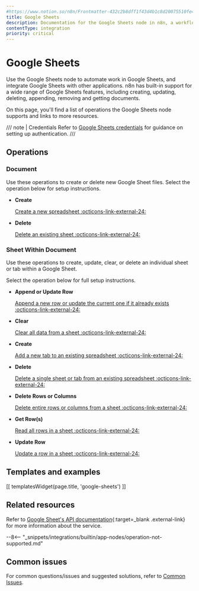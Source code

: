 ```yaml
---
#https://www.notion.so/n8n/Frontmatter-432c2b8dff1f43d4b1c8d20075510fe4
title: Google Sheets
description: Documentation for the Google Sheets node in n8n, a workflow automation platform. Includes details of operations and configuration, and links to examples and credentials information.
contentType: integration
priority: critical
---
```


# Google Sheets

Use the Google Sheets node to automate work in Google Sheets, and integrate Google Sheets with other applications. n8n has built-in support for a wide range of Google Sheets features, including creating, updating, deleting, appending, removing and getting documents. 

On this page, you'll find a list of operations the Google Sheets node supports and links to more resources.

/// note | Credentials
Refer to [Google Sheets credentials](/integrations/builtin/credentials/google/) for guidance on setting up authentication. 
///

## Operations

### Document

Use these operations to create or delete new Google Sheet files. Select the operation below for setup instructions.

<div class="grid cards" markdown>

-   __Create__

    [Create a new spreadsheet :octicons-link-external-24:](/integrations/builtin/app-nodes/n8n-nodes-base.googlesheets/document-operations/#create-a-spreadsheet)

-   __Delete__

    [Delete an existing sheet :octicons-link-external-24:](/integrations/builtin/app-nodes/n8n-nodes-base.googlesheets/document-operations/#delete-a-spreadsheet)

</div>

### Sheet Within Document

Use these operations to create, update, clear, or delete an individual sheet or tab within a Google Sheet.

Select the operation below for full setup instructions.

<div class="grid cards" markdown>

-   __Append or Update Row__

    [Append a new row or update the current one if it already exists :octicons-link-external-24:](/integrations/builtin/app-nodes/n8n-nodes-base.googlesheets/sheet-operations/#append-or-update-row)

-   __Clear__

    [Clear all data from a sheet :octicons-link-external-24:](/integrations/builtin/app-nodes/n8n-nodes-base.googlesheets/sheet-operations/#clear-a-sheet)

-   __Create__

    [Add a new tab to an existing spreadsheet :octicons-link-external-24:](/integrations/builtin/app-nodes/n8n-nodes-base.googlesheets/sheet-operations/#create-a-new-sheet)

-   __Delete__

    [Delete a single sheet or tab from an existing spreadsheet :octicons-link-external-24:](/integrations/builtin/app-nodes/n8n-nodes-base.googlesheets/sheet-operations/#delete-a-sheet)

-   __Delete Rows or Columns__

    [Delete entire rows or columns from a sheet :octicons-link-external-24:](/integrations/builtin/app-nodes/n8n-nodes-base.googlesheets/sheet-operations/#delete-rows-or-columns)

-   __Get Row(s)__

    [Read all rows in a sheet :octicons-link-external-24:](/integrations/builtin/app-nodes/n8n-nodes-base.googlesheets/sheet-operations/#get-rows)

-   __Update Row__

    [Update a row in a sheet :octicons-link-external-24:](/integrations/builtin/app-nodes/n8n-nodes-base.googlesheets/sheet-operations/#update-row)

</div>
<!--
* **Document**
    * [**Create**](/integrations/builtin/app-nodes/n8n-nodes-base.googlesheets/document-operations/#create-a-spreadsheet) a spreadsheet.
	* [**Delete**](/integrations/builtin/app-nodes/n8n-nodes-base.googlesheets/document-operations/#delete-a-spreadsheet) a spreadsheet.
* **Sheet Within Document**
	* [**Append or Update Row**](/integrations/builtin/app-nodes/n8n-nodes-base.googlesheets/sheet-operations/#append-or-update-row): Append a new row, or update the current one if it already exists.
	* [**Append Row**](/integrations/builtin/app-nodes/n8n-nodes-base.googlesheets/sheet-operations/#append-row): Create a new row.
	* [**Clear**](/integrations/builtin/app-nodes/n8n-nodes-base.googlesheets/sheet-operations/#clear-a-sheet) all data from a sheet.
	* [**Create**](/integrations/builtin/app-nodes/n8n-nodes-base.googlesheets/sheet-operations/#create-a-new-sheet) a new sheet.
	* [**Delete**](/integrations/builtin/app-nodes/n8n-nodes-base.googlesheets/sheet-operations/#delete-a-sheet) a sheet.
	* [**Delete Rows or Columns**](/integrations/builtin/app-nodes/n8n-nodes-base.googlesheets/sheet-operations/#delete-rows-or-columns): Delete columns and rows from a sheet.
	* [**Get Row(s)**](/integrations/builtin/app-nodes/n8n-nodes-base.googlesheets/sheet-operations/#get-rows): Read all rows in a sheet.
	* [**Update Row**](/integrations/builtin/app-nodes/n8n-nodes-base.googlesheets/sheet-operations/#update-row): Update a row in a sheet. 
-->

## Templates and examples

<!-- see https://www.notion.so/n8n/Pull-in-templates-for-the-integrations-pages-37c716837b804d30a33b47475f6e3780 -->
[[ templatesWidget(page.title, 'google-sheets') ]]

## Related resources

Refer to [Google Sheet's API documentation](https://developers.google.com/sheets/api){:target=_blank .external-link} for more information about the service.

--8<-- "_snippets/integrations/builtin/app-nodes/operation-not-supported.md"

<!-- ## Examples
This example uses the Customer Datastore node to provide sample data to load into Google Sheets. It assumes you've already set up your [credentials](/integrations/builtin/credentials/google/).	
	1. Set up a Google Sheet with two columns, `test1` and `test`. In `test1`, enter the names from the Customer Datastore node:  
	![The spreadsheet set up for testing](/_images/integrations/builtin/app-nodes/googlesheets/test-sheet-before.png)  
	2. Create the workflow: use the manual trigger, Customer Datastore, and Google Sheets nodes.  
	![The spreadsheet set up for testing](/_images/integrations/builtin/app-nodes/googlesheets/workflow.png)  
	3. Open the Customer Datastore node, enable **Return All**, then select **Test step**.
	4. In the Google Sheets node, go through the steps above, using these settings:
		* Select **Update Row** as the **Operation**.
		* In **Column to Match On**, select `test1`.
		* For the first field of **Values to Update**, drag in the **name** from the input view.
		* For the second field of **Values to Update**, drag in the **email** from the input view.
	5. Select **Test step**.
	6. View your spreadsheet. **test2** should now contain the email addresses that match to the names in the input data.  
	![The spreadsheet set up for testing](/_images/integrations/builtin/app-nodes/googlesheets/test-sheet-after.png)   -->

## Common issues

For common questions/issues and suggested solutions, refer to [Common Issues](/integrations/builtin/app-nodes/n8n-nodes-base.googlesheets/common-issues/).
